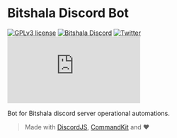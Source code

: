 # Bitshala Discord Bot
[![GPLv3 license](https://img.shields.io/badge/License-GPLv3-green.svg)](http://perso.crans.org/besson/LICENSE.html) [![Bitshala Discord](https://badgen.net/discord/members/atjEPVTdsQ)](https://discord.gg/atjEPVTdsQ) [![Twitter](https://badgen.net/badge/icon/Bitshala?icon=twitter&label)](https://twitter.com/bitshala_org) [![Website](https://img.shields.io/website-up-down-green-red/http/bitshala.org)](https://www.bitshala.org/) 

Bot for Bitshala discord server operational automations.

> Made with [DiscordJS](https://discord.js.org/), [CommandKit](https://commandkit.js.org/) and ❤️